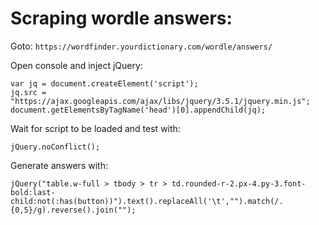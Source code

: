 # Scraping wordle answers:

Goto: `https://wordfinder.yourdictionary.com/wordle/answers/`

Open console and inject jQuery:

```
var jq = document.createElement('script');
jq.src = "https://ajax.googleapis.com/ajax/libs/jquery/3.5.1/jquery.min.js";
document.getElementsByTagName('head')[0].appendChild(jq);
```

Wait for script to be loaded and test with:

```
jQuery.noConflict();
```

Generate answers with:

```
jQuery("table.w-full > tbody > tr > td.rounded-r-2.px-4.py-3.font-bold:last-child:not(:has(button))").text().replaceAll('\t',"").match(/.{0,5}/g).reverse().join("");
```
